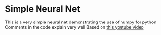 # Simple Neural Net
This is a very simple neural net demonstrating the use of numpy for python
Comments in the code explain very well
Based on [this youtube video](https://www.youtube.com/watch?v=h3l4qz76JhQ)